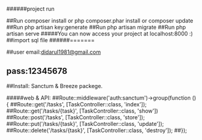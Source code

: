 ######project run

##Run composer install or php composer.phar install or composer update
##Run php artisan key:generate
##Run php artisan migrate
##Run php artisan serve
#####You can now access your project at localhost:8000 :)
##import sql file
######=======

  ##user email:didarul1981@gmail.com
  ## pass:12345678

  ##Install: Sanctum  & Breeze packege.

#####web & API:
    ##Route::middleware('auth:sanctum')->group(function () {
    ##Route::get('/tasks', [TaskController::class, 'index']);
    ##Route::get('/tasks/{task}', [TaskController::class, 'show'])
    ##Route::post('/tasks', [TaskController::class, 'store']);
    ##Route::put('/tasks/{task}', [TaskController::class, 'update']);
    ##Route::delete('/tasks/{task}', [TaskController::class, 'destroy']);
   ##});
